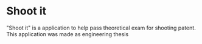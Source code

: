 # Shoot it
"Shoot it" is a application to help pass theoretical exam for shooting patent. This application was made as engineering thesis
